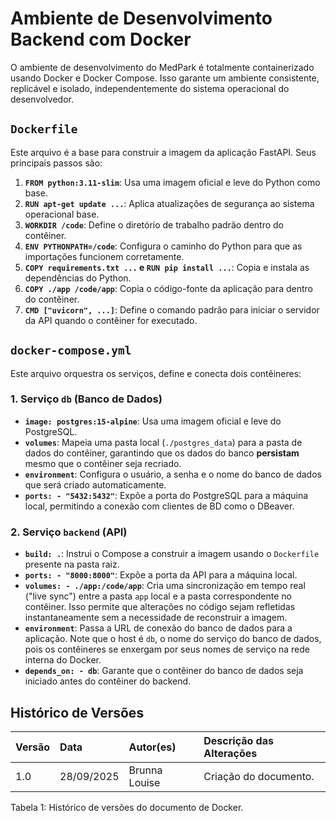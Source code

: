 # Ambiente de Desenvolvimento Backend com Docker

O ambiente de desenvolvimento do MedPark é totalmente containerizado usando Docker e Docker Compose. Isso garante um ambiente consistente, replicável e isolado, independentemente do sistema operacional do desenvolvedor.

## `Dockerfile`

Este arquivo é a base para construir a imagem da aplicação FastAPI. Seus principais passos são:
1.  **`FROM python:3.11-slim`**: Usa uma imagem oficial e leve do Python como base.
2.  **`RUN apt-get update ...`**: Aplica atualizações de segurança ao sistema operacional base.
3.  **`WORKDIR /code`**: Define o diretório de trabalho padrão dentro do contêiner.
4.  **`ENV PYTHONPATH=/code`**: Configura o caminho do Python para que as importações funcionem corretamente.
5.  **`COPY requirements.txt ...` e `RUN pip install ...`**: Copia e instala as dependências do Python.
6.  **`COPY ./app /code/app`**: Copia o código-fonte da aplicação para dentro do contêiner.
7.  **`CMD ["uvicorn", ...]`**: Define o comando padrão para iniciar o servidor da API quando o contêiner for executado.

## `docker-compose.yml`

Este arquivo orquestra os serviços, define e conecta dois contêineres:

### 1. Serviço `db` (Banco de Dados)
- **`image: postgres:15-alpine`**: Usa uma imagem oficial e leve do PostgreSQL.
- **`volumes`**: Mapeia uma pasta local (`./postgres_data`) para a pasta de dados do contêiner, garantindo que os dados do banco **persistam** mesmo que o contêiner seja recriado.
- **`environment`**: Configura o usuário, a senha e o nome do banco de dados que será criado automaticamente.
- **`ports: - "5432:5432"`**: Expõe a porta do PostgreSQL para a máquina local, permitindo a conexão com clientes de BD como o DBeaver.

### 2. Serviço `backend` (API)
- **`build: .`**: Instrui o Compose a construir a imagem usando o `Dockerfile` presente na pasta raiz.
- **`ports: - "8000:8000"`**: Expõe a porta da API para a máquina local.
- **`volumes: - ./app:/code/app`**: Cria uma sincronização em tempo real ("live sync") entre a pasta `app` local e a pasta correspondente no contêiner. Isso permite que alterações no código sejam refletidas instantaneamente sem a necessidade de reconstruir a imagem.
- **`environment`**: Passa a URL de conexão do banco de dados para a aplicação. Note que o host é `db`, o nome do serviço do banco de dados, pois os contêineres se enxergam por seus nomes de serviço na rede interna do Docker.
- **`depends_on: - db`**: Garante que o contêiner do banco de dados seja iniciado antes do contêiner do backend.

## Histórico de Versões

<div align="center">
  <table class="md-table">
    <thead>
      <tr>
        <th align="left">Versão</th>
        <th align="left">Data</th>
        <th align="left">Autor(es)</th>
        <th align="left">Descrição das Alterações</th>
      </tr>
    </thead>
    <tbody>
      <tr>
        <td align="left">1.0</td>
        <td align="left">28/09/2025</td>
        <td align="left">Brunna Louise</td>
        <td align="left">Criação do documento.</td>
      </tr>
    </tbody>
  </table>
</div>

<p class="caption">Tabela 1: Histórico de versões do documento de Docker.</p>